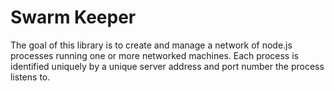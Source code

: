 Swarm Keeper
=====================

The goal of this library is to create and manage a network of node.js
processes running one or more networked machines. Each process is identified
uniquely by a unique server address and port number the process listens to.


